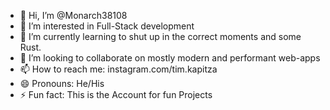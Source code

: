 - 👋 Hi, I’m @Monarch38108
- 👀 I’m interested in Full-Stack development
- 🌱 I’m currently learning to shut up in the correct moments and some Rust.
- 💞️ I’m looking to collaborate on mostly modern and performant web-apps
- 📫 How to reach me: instagram.com/tim.kapitza
- 😄 Pronouns: He/His
- ⚡ Fun fact: This is the Account for fun Projects

<!---
Monarch38108/Monarch38108 is a ✨ special ✨ repository because its `README.md` (this file) appears on your GitHub profile.
You can click the Preview link to take a look at your changes.
--->
